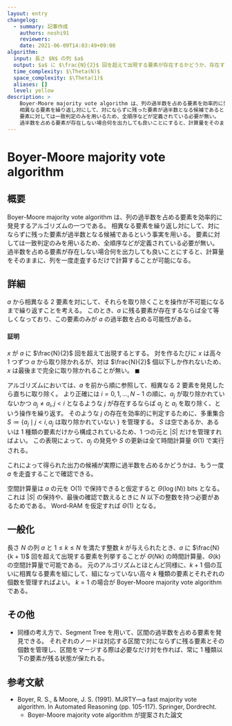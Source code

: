 ```yaml
---
layout: entry
changelog:
  - summary: 記事作成
    authors: noshi91
    reviewers:
    date: 2021-06-09T14:03:49+09:00
algorithm:
  input: 長さ $N$ の列 $a$
  output: $a$ に $\frac{N}{2}$ 回を超えて出現する要素が存在するかどうか、存在する場合その要素
  time_complexity: $\Theta(N)$
  space_complexity: $\Theta(1)$
  aliases: []
  level: yellow
description: >
    Boyer-Moore majority vote algorithm は、列の過半数を占める要素を効率的に発見するアルゴリズムの一つである。
    相異なる要素を繰り返し対にして、対にならずに残った要素が過半数となる候補であるという事実を用いる。
    要素に対しては一致判定のみを用いるため、全順序などが定義されている必要が無い。
    過半数を占める要素が存在しない場合何を出力しても良いことにすると、計算量をそのままに、列を一度走査するだけで計算することが可能になる。
---
```


# Boyer-Moore majority vote algorithm

## 概要

Boyer-Moore majority vote algorithm は、列の過半数を占める要素を効率的に発見するアルゴリズムの一つである。
相異なる要素を繰り返し対にして、対にならずに残った要素が過半数となる候補であるという事実を用いる。
要素に対しては一致判定のみを用いるため、全順序などが定義されている必要が無い。
過半数を占める要素が存在しない場合何を出力しても良いことにすると、計算量をそのままに、列を一度走査するだけで計算することが可能になる。

## 詳細

$a$ から相異なる $2$ 要素を対にして、それらを取り除くことを操作が不可能になるまで繰り返すことを考える。
このとき、$a$ に残る要素が存在するならば全て等しくなっており、この要素のみが $a$ の過半数を占める可能性がある。

#### 証明

$x$ が $a$ に $\frac{N}{2}$ 回を超えて出現するとする。
対を作るたびに $x$ は高々 $1$ つずつ $a$ から取り除かれるが、対は $\frac{N}{2}$ 個以下しか作れないため、$x$ は最後まで完全に取り除かれることが無い。
$\blacksquare$

アルゴリズムにおいては、$a$ を前から順に参照して、相異なる $2$ 要素を発見したら直ちに取り除く。
より正確には $i = 0, 1, \dots, N - 1$ の順に、$a _ j$ が取り除かれていないかつ $a _ j \neq a _ i, j \lt i$ となるような $j$ が存在するならば $a _ j$ と $a _ i$ を取り除く、という操作を繰り返す。
そのような $j$ の存在を効率的に判定するために、多重集合 $S \coloneqq \lbrace a _ j \mid j \lt i, a _ j$ は取り除かれていない $\rbrace$ を管理する。
$S$ は空であるか、あるいは $1$ 種類の要素だけから構成されているため、$1$ つの元と $\lvert S \rvert$ だけを管理すればよい。
この表現によって、$a _ j$ の発見や $S$ の更新は全て時間計算量 $\Theta(1)$ で実行される。

これによって得られた出力の候補が実際に過半数を占めるかどうかは、もう一度 $a$ を走査することで確認できる。

空間計算量は $a$ の元を $\mathrm{O}(1)$ で保持できると仮定すると $\Theta(\log(N))$ bits となる。
これは $\lvert S \rvert$ の保持や、最後の確認で数えるときに $N$ 以下の整数を持つ必要があるためである。
Word-RAM を仮定すれば $\Theta(1)$ となる。

## 一般化

長さ $N$ の列 $a$ と $1 \leq k \leq N$ を満たす整数 $k$ が与えられたとき、$a$ に $\frac{N}{k + 1}$ 回を超えて出現する要素を列挙することが $\Theta(Nk)$ の時間計算量、$\Theta(k)$ の空間計算量で可能である。
元のアルゴリズムとほとんど同様に、$k + 1$ 個の互いに相異なる要素を組にして、組になっていない高々 $k$ 種類の要素とそれぞれの個数を管理すればよい。
$k = 1$ の場合が Boyer-Moore majority vote algorithm である。

## その他

-   同様の考え方で、Segment Tree を用いて、区間の過半数を占める要素を発見できる。
    それぞれのノードは対応する区間で対にならずに残る要素とその個数を管理し、区間をマージする際は必要なだけ対を作れば、常に $1$ 種類以下の要素が残る状態が保たれる。

## 参考文献

-   Boyer, R. S., & Moore, J. S. (1991). MJRTY—a fast majority vote algorithm. In Automated Reasoning (pp. 105-117). Springer, Dordrecht.
    -   Boyer-Moore majority vote algorithm が提案された論文
